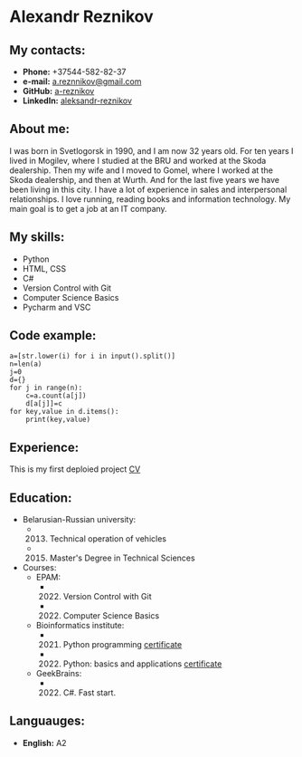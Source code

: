 # Alexandr Reznikov
## My contacts:
* __Phone:__ +37544-582-82-37
* __e-mail:__ a.reznnikov@gmail.com
* __GitHub:__ [a-reznikov](https://github.com/a-reznikov)
* __LinkedIn:__ [aleksandr-reznikov](https://www.linkedin.com/in/aleksandr-reznikov/)

## About me:
I was born in Svetlogorsk in 1990, and I am now 32 years old. For ten years I lived in Mogilev, where I studied at the BRU and worked at the Skoda dealership. Then my wife and I moved to Gomel, where I worked at the Skoda dealership, and then at Wurth. And for the last five years we have been living in this city. I have a lot of experience in sales and interpersonal relationships.
I love running, reading books and information technology. My main goal is to get a job at an IT company.

## My skills:
* Python
* HTML, CSS
* C#
* Version Control with Git
* Computer Science Basics
* Pycharm and VSC

## Code example:
```
a=[str.lower(i) for i in input().split()]
n=len(a)
j=0
d={}
for j in range(n):
    c=a.count(a[j])
    d[a[j]]=c
for key,value in d.items():
    print(key,value)
```
## Experience:
This is my first deploied project [CV](https://a-reznikov.github.io/demo-rs/cv)
## Education:
* Belarusian-Russian university:
    * 2013. Technical operation of vehicles
    * 2015. Master's Degree in Technical Sciences 
* Courses:
    * EPAM:
        * 2022. Version Control with Git
        * 2022. Computer Science Basics
    * Bioinformatics institute:
        * 2021. Python programming [certificate](https://stepik.org/cert/1034363) 
        * 2022. Python: basics and applications [certificate](https://stepik.org/cert/1500134)
    * GeekBrains:
        * 2022. C#. Fast start.
        
## Languauges:
* __English:__ A2